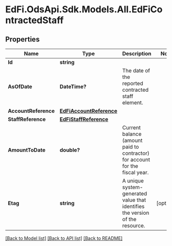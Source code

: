 # EdFi.OdsApi.Sdk.Models.All.EdFiContractedStaff
## Properties

Name | Type | Description | Notes
------------ | ------------- | ------------- | -------------
**Id** | **string** |  | 
**AsOfDate** | **DateTime?** | The date of the reported contracted staff element. | 
**AccountReference** | [**EdFiAccountReference**](EdFiAccountReference.md) |  | 
**StaffReference** | [**EdFiStaffReference**](EdFiStaffReference.md) |  | 
**AmountToDate** | **double?** | Current balance (amount paid to contractor) for account for the fiscal year. | 
**Etag** | **string** | A unique system-generated value that identifies the version of the resource. | [optional] 

[[Back to Model list]](../README.md#documentation-for-models) [[Back to API list]](../README.md#documentation-for-api-endpoints) [[Back to README]](../README.md)

